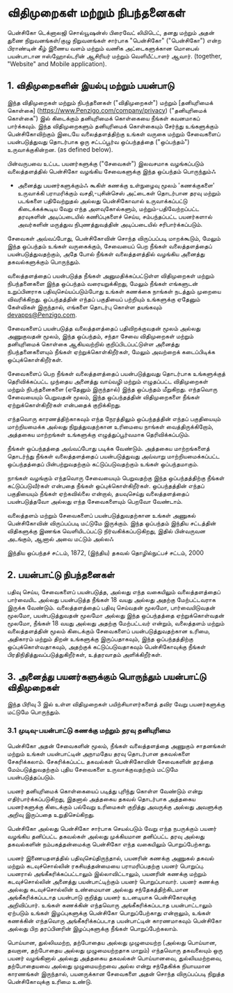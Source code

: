 # விதிமுறைகள் மற்றும் நிபந்தனைகள்

பென்சிகோ டெக்னாலஜி சொல்யூஷன்ஸ் பிரைவேட் லிமிடெட், தனது மற்றும் அதன் துணை நிறுவனங்கள்/குழு நிறுவனங்கள் சார்பாக "பென்சிகோ" ("பென்சிகோ") என்ற பிராண்டின் கீழ் இணைய வளம் மற்றும் வணிக அட்டைகளுக்கான மொபைல் பயன்பாடான ஈஸ்ஹோல்டரின் ஆசிரியர் மற்றும் வெளியீட்டாளர் ஆவார். (together, "Website" and Mobile application).

## 1. விதிமுறைகளின் இயல்பு மற்றும் பயன்பாடு

இந்த விதிமுறைகள் மற்றும் நிபந்தனைகள் ("விதிமுறைகள்") மற்றும் [தனியுரிமைக் கொள்கை] (https://www.Penzigo.com/company/privacy) ("தனியுரிமைக் கொள்கை") இல் கிடைக்கும் தனியுரிமைக் கொள்கையை நீங்கள் கவனமாகப் பார்க்கவும். இந்த விதிமுறைகளும் தனியுரிமைக் கொள்கையும் சேர்ந்து உங்களுக்கும் பென்சிகோவிற்கும் இடையே வலைத்தளத்திற்கு உங்கள் வருகை மற்றும் சேவைகளைப் பயன்படுத்துவது தொடர்பாக ஒரு சட்டப்பூர்வ ஒப்பந்தத்தை ("ஒப்பந்தம்") உருவாக்குகின்றன. (as defined below).

பின்வருபவை உட்பட பயனர்களுக்கு ("சேவைகள்") இலவசமாக வழங்கப்படும் வலைத்தளத்தில் பென்சிகோ வழங்கிய சேவைகளுக்கு இந்த ஒப்பந்தம் பொருந்தும்ஃ

- அனைத்து பயனர்களுக்கும்ஃ கூகிள் கணக்கு உள்நுழைவு மூலம் 'கணக்குகளை' உருவாக்கி பராமரிக்கும் வசதி,-புசின்செஸ் அட்டைகள் தொடர்பான தரவு மற்றும் படங்களை பதிவேற்றுதல் அல்லது பென்சிகோவால் உருவாக்கப்பட்டு கிடைக்கக்கூடிய வேறு எந்த அளவுகோல்களும், மற்றும்-பதிவேற்றப்பட்ட தரவுகளின் அடிப்படையில் கணிப்புகளைச் செய்ய, சம்பந்தப்பட்ட பயனர்களால் அவர்களின் மருத்துவ நிபுணத்துவத்தின் அடிப்படையில் சரிபார்க்கப்படும்.

சேவைகள் அவ்வப்போது, பென்சிகோவின் சொந்த விருப்பப்படி மாறக்கூடும், மேலும் இந்த ஒப்பந்தம் உங்கள் வருகைக்கும், சேவையைப் பெற நீங்கள் வலைத்தளத்தைப் பயன்படுத்துவதற்கும், அதே போல் நீங்கள் வலைத்தளத்தில் வழங்கிய அனைத்து தகவல்களுக்கும் பொருந்தும்.

வலைத்தளத்தைப் பயன்படுத்த நீங்கள் அனுமதிக்கப்பட்டுள்ள விதிமுறைகள் மற்றும் நிபந்தனைகளை இந்த ஒப்பந்தம் வரையறுக்கிறது, மேலும் நீங்கள் எங்களுடன் உறுப்பினராக பதிவுசெய்யப்படும்போது உங்கள் கணக்கை நாங்கள் நடத்தும் முறையை விவரிக்கிறது. ஒப்பந்தத்தின் எந்தப் பகுதியைப் பற்றியும் உங்களுக்கு ஏதேனும் கேள்விகள் இருந்தால், எங்களை தொடர்பு கொள்ள தயங்கவும் devapps@Penzigo.com.

சேவைகளைப் பயன்படுத்த வலைத்தளத்தைப் பதிவிறக்குவதன் மூலம் அல்லது அணுகுவதன் மூலம், இந்த ஒப்பந்தம், சந்தா சேவை விதிமுறைகள் மற்றும் தனியுரிமைக் கொள்கை ஆகியவற்றில் குறிப்பிடப்பட்டுள்ள அனைத்து நிபந்தனைகளையும் நீங்கள் ஏற்றுக்கொள்கிறீர்கள், மேலும் அவற்றைக் கடைப்பிடிக்க ஒப்புக்கொள்கிறீர்கள்.

சேவைகளைப் பெற நீங்கள் வலைத்தளத்தைப் பயன்படுத்துவது தொடர்பாக உங்களுக்குத் தெரிவிக்கப்பட்ட முந்தைய அனைத்து வாய்வழி மற்றும் எழுதப்பட்ட விதிமுறைகள் மற்றும் நிபந்தனைகளை (ஏதேனும் இருந்தால்) இந்த ஒப்பந்தம் மீறுகிறது. எந்தவொரு சேவையையும் பெறுவதன் மூலம், இந்த ஒப்பந்தத்தின் விதிமுறைகளை நீங்கள் ஏற்றுக்கொள்கிறீர்கள் என்பதைக் குறிக்கிறது.

எந்தவொரு காரணத்திற்காகவும் எந்த நேரத்திலும் ஒப்பந்தத்தின் எந்தப் பகுதியையும் மாற்றியமைக்க அல்லது நிறுத்துவதற்கான உரிமையை நாங்கள் வைத்திருக்கிறோம், அத்தகைய மாற்றங்கள் உங்களுக்கு எழுத்துப்பூர்வமாக தெரிவிக்கப்படும்.

நீங்கள் ஒப்பந்தத்தை அவ்வப்போது படிக்க வேண்டும். அத்தகைய மாற்றங்களைத் தொடர்ந்து நீங்கள் வலைத்தளத்தைப் பயன்படுத்துவது அவ்வாறு மாற்றியமைக்கப்பட்ட ஒப்பந்தத்தைப் பின்பற்றுவதற்கும் கட்டுப்படுவதற்கும் உங்கள் ஒப்பந்தமாகும்.

நாங்கள் வழங்கும் எந்தவொரு சேவையையும் பெறுவதற்கு இந்த ஒப்பந்தத்திற்கு நீங்கள் கட்டுப்படுவீர்கள் என்பதை நீங்கள் ஒப்புக்கொள்கிறீர்கள். ஒப்பந்தத்தின் எந்தப் பகுதியையும் நீங்கள் ஏற்கவில்லை என்றால், தயவுசெய்து வலைத்தளத்தைப் பயன்படுத்தவோ அல்லது எந்த சேவைகளையும் பெறவோ வேண்டாம்.

வலைத்தளம் மற்றும் சேவைகளைப் பயன்படுத்துவதற்கான உங்கள் அணுகல் பென்சிகோவின் விருப்பப்படி மட்டுமே இருக்கும். இந்த ஒப்பந்தம் இந்திய சட்டத்தின் விதிகளுக்கு இணங்க வெளியிடப்பட்டு நிர்வகிக்கப்படுகிறது, இதில் பின்வருவன அடங்கும், ஆனால் அவை மட்டும் அல்லஃ

இந்திய ஒப்பந்தச் சட்டம், 1872, (இந்திய) தகவல் தொழில்நுட்பச் சட்டம், 2000

## 2. பயன்பாட்டு நிபந்தனைகள்

பதிவு செய்ய, சேவைகளைப் பயன்படுத்த, அல்லது எந்த வகையிலும் வலைத்தளத்தைப் பார்வையிட அல்லது பயன்படுத்த நீங்கள் 18 வயது அல்லது அதற்கு மேற்பட்டவராக இருக்க வேண்டும். வலைத்தளத்தைப் பதிவு செய்வதன் மூலமோ, பார்வையிடுவதன் மூலமோ, பயன்படுத்துவதன் மூலமோ அல்லது இந்த ஒப்பந்தத்தை ஏற்றுக்கொள்வதன் மூலமோ, நீங்கள் 18 வயது அல்லது அதற்கு மேற்பட்டவர் என்றும், வலைத்தளம் மற்றும் வலைத்தளத்தின் மூலம் கிடைக்கும் சேவைகளைப் பயன்படுத்துவதற்கான உரிமை, அதிகாரம் மற்றும் திறன் உங்களுக்கு இருப்பதாகவும், இந்த ஒப்பந்தத்திற்கு ஒப்புக்கொள்வதாகவும், அதற்குக் கட்டுப்படுவதாகவும் பென்சிகோவுக்கு நீங்கள் பிரதிநிதித்துவப்படுத்துகிறீர்கள், உத்தரவாதம் அளிக்கிறீர்கள்.

## 3. அனைத்து பயனர்களுக்கும் பொருந்தும் பயன்பாட்டு விதிமுறைகள்

இந்த பிரிவு 3 இல் உள்ள விதிமுறைகள் பயிற்சியாளர்களைத் தவிர வேறு பயனர்களுக்கு மட்டுமே பொருந்தும்.

### 3.1 முடிவு-பயன்பாட்டு கணக்கு மற்றும் தரவு தனியுரிமை

பென்சிகோ அதன் சேவைகளின் மூலம், நீங்கள் வலைத்தளத்தை அணுகும் சாதனங்கள் மற்றும் உங்கள் பயன்பாட்டின் அநாமதேய தரவு தொடர்பான தகவல்களை சேகரிக்கலாம். சேகரிக்கப்பட்ட தகவல்கள் பென்சிகோவின் சேவைகளின் தரத்தை மேம்படுத்துவதற்கும் புதிய சேவைகளை உருவாக்குவதற்கும் மட்டுமே பயன்படுத்தப்படும்.

பயனர் தனியுரிமைக் கொள்கையைப் படித்து புரிந்து கொள்ள வேண்டும் என்று எதிர்பார்க்கப்படுகிறது, இதனால் அத்தகைய தகவல் தொடர்பாக அத்தகைய பயனர்களுக்கு கிடைக்கும் பல்வேறு உரிமைகள் குறித்து அவருக்கு அல்லது அவளுக்கு அறிவு இருப்பதை உறுதிசெய்கிறது.

பென்சிகோ அல்லது பென்சிகோ சார்பாக செயல்படும் வேறு எந்த நபருக்கும் பயனர் வழங்கிய தனிப்பட்ட தகவல்கள் அல்லது முக்கியமான தனிப்பட்ட தரவு அல்லது தகவல்களின் நம்பகத்தன்மைக்கு பென்சிகோ எந்த வகையிலும் பொறுப்பேற்காது.






பயனர் இணையதளத்தில் பதிவுசெய்திருந்தால், பயனரின் கணக்கு அணுகல் தகவல் மற்றும் கடவுச்சொல்லின் ரகசியத்தன்மையை பராமரிப்பதற்கு பயனர் பொறுப்பு. பயனரால் அங்கீகரிக்கப்பட்டாலும் இல்லாவிட்டாலும், பயனரின் கணக்கு மற்றும் கடவுச்சொல்லின் அனைத்து பயன்பாட்டிற்கும் பயனர் பொறுப்பாவார். பயனர் கணக்கு அல்லது கடவுச்சொல்லின் உண்மையான அல்லது சந்தேகத்திற்கிடமான அங்கீகரிக்கப்படாத பயன்பாடு குறித்து பயனர் உடனடியாக பென்சிகோவுக்கு அறிவிப்பார். உங்கள் கணக்கின் எந்தவொரு அங்கீகரிக்கப்படாத பயன்பாட்டாலும் ஏற்படும் உங்கள் இழப்புகளுக்கு பென்சிகோ பொறுப்பேற்காது என்றாலும், உங்கள் கணக்கின் எந்தவொரு அங்கீகரிக்கப்படாத பயன்பாட்டின் காரணமாகவும் பென்சிகோ அல்லது பிற தரப்பினரின் இழப்புகளுக்கு நீங்கள் பொறுப்பேற்கலாம்.

பொய்யான, துல்லியமற்ற, தற்போதைய அல்லது முழுமையற்ற (அல்லது பொய்யான, தவறான, தற்போதைய அல்லது முழுமையற்றதாக மாறும்) எந்தவொரு தகவலையும் ஒரு பயனர் வழங்கினால் அல்லது அத்தகைய தகவல்கள் பொய்யானவை, துல்லியமற்றவை, தற்போதையவை அல்லது முழுமையற்றவை அல்ல என்று சந்தேகிக்க நியாயமான காரணங்கள் இருந்தால், பயனருக்கான சேவைகளை அதன் சொந்த விருப்பப்படி நிறுத்த பென்சிகோவுக்கு உரிமை உண்டு.
























<!-- # Terms and conditions

This page demonstrates some of the built-in markdown extensions provided by VitePress.

## Syntax Highlighting

VitePress provides Syntax Highlighting powered by [Shiki](https://github.com/shikijs/shiki), with additional features like line-highlighting:

**Input**

````md
```js{4}
export default {
  data () {
    return {
      msg: 'Highlighted!'
    }
  }
}
```
````

**Output**

```js{4}
export default {
  data () {
    return {
      msg: 'Highlighted!'
    }
  }
}
```

## Custom Containers

**Input**

```md
::: info
This is an info box.
:::

::: tip
This is a tip.
:::

::: warning
This is a warning.
:::

::: danger
This is a dangerous warning.
:::

::: details
This is a details block.
:::
```

**Output**

::: info
This is an info box.
:::

::: tip
This is a tip.
:::

::: warning
This is a warning.
:::

::: danger
This is a dangerous warning.
:::

::: details
This is a details block.
:::

## More

Check out the documentation for the [full list of markdown extensions](https://vitepress.dev/guide/markdown). -->
